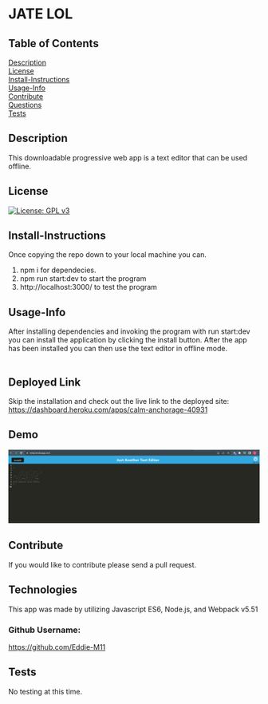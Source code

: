 # JATE LOL

## Table of Contents <br>

[Description](#description)<br>
[License](#license)<br>
[Install-Instructions](#install-Instructions)<br>
[Usage-Info](#usage-Info)<br>
[Contribute](#contribute)<br>
[Questions](#questions)<br>
[Tests](#tests)<br>

## Description

This downloadable progressive web app is a text editor that can be used offline.

## License

[![License: GPL v3](https://img.shields.io/badge/License-GPL%20v3-blue.svg)](https://www.gnu.org/licenses/gpl-3.0)

## Install-Instructions

Once copying the repo down to your local machine you can.<br>

1.  npm i for dependecies.<br>
2.  npm run start:dev to start the program<br>
3.  http://localhost:3000/ to test the program

## Usage-Info

After installing dependencies and invoking the program with run start:dev you can install the application by clicking the install button. After the app has been installed you can then use the text editor in offline mode. <br><br>

## Deployed Link

Skip the installation and check out the live link to the deployed site: https://dashboard.heroku.com/apps/calm-anchorage-40931 <br>

## Demo

![text-editor-pic](https://github.com/itsmejustino/typeMe/blob/main/03-idb-storage.png?raw=true)

## Contribute

If you would like to contribute please send a pull request.

## Technologies

This app was made by utilizing Javascript ES6, Node.js, and Webpack v5.51<br>

### Github Username:

https://github.com/Eddie-M11

## Tests

No testing at this time.
